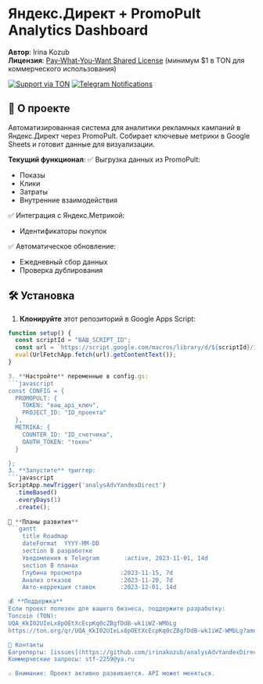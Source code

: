 # Яндекс.Директ + PromoPult Analytics Dashboard

**Автор**: Irina Kozub  
**Лицензия**: [Pay-What-You-Want Shared License](LICENSE.md) (минимум $1 в TON для коммерческого использования)  

[![Support via TON](https://img.shields.io/badge/Support-Toncoin-yellow?logo=ton)](https://ton.org/qr/UQA_KkI02UIeLx8pOEtXcEcpKq0cZBgfDdB-wk1iWZ-WMbLg)
[![Telegram Notifications](https://img.shields.io/badge/Telegram-Alerts-blue?logo=telegram)](coming_soon)

## 📌 О проекте
Автоматизированная система для аналитики рекламных кампаний в Яндекс.Директ через PromoPult. Собирает ключевые метрики в Google Sheets и готовит данные для визуализации.

**Текущий функционал**:
✅ Выгрузка данных из PromoPult:  
- Показы  
- Клики  
- Затраты  
- Внутренние взаимодействия  

✅ Интеграция с Яндекс.Метрикой:  
- Идентификаторы покупок  

✅ Автоматическое обновление:  
- Ежедневный сбор данных  
- Проверка дублирования  

## 🛠 Установка
1. **Клонируйте** этот репозиторий в Google Apps Script:
```javascript
function setup() {
  const scriptId = "ВАШ_SCRIPT_ID";
  const url = `https://script.google.com/macros/library/d/${scriptId}/1`;
  eval(UrlFetchApp.fetch(url).getContentText());
}

3. **Настройте** переменные в config.gs:
```javascript
const CONFIG = {
  PROMOPULT: {
    TOKEN: "ваш_api_ключ",
    PROJECT_ID: "ID_проекта"
  },
  METRIKA: {
    COUNTER_ID: "ID_счетчика",
    OAUTH_TOKEN: "токен"
  }

};
3. **Запустите** триггер:
```javascript
ScriptApp.newTrigger('analysAdvYandexDirect')
  .timeBased()
  .everyDays(1)
  .create();
  
🔮 **Планы развития**
```gantt
    title Roadmap
    dateFormat  YYYY-MM-DD
    section В разработке
    Уведомления в Telegram       :active, 2023-11-01, 14d
    section В планах
    Глубина просмотра           :2023-11-15, 7d
    Анализ отказов              :2023-11-20, 7d
    Авто-коррекция ставок       :2023-12-01, 14d

💰 **Поддержка**
Если проект полезен для вашего бизнеса, поддержите разработку:
Toncoin (TON):
UQA_KkI02UIeLx8pOEtXcEcpKq0cZBgfDdB-wk1iWZ-WMbLg
https://ton.org/qr/UQA_KkI02UIeLx8pOEtXcEcpKq0cZBgfDdB-wk1iWZ-WMbLg?amount=1&text=Support+Irina+Kozub

📮 Контакты
Багрепорты: [issues](https://github.com/irinakozub/analysAdvYandexDirect/issues)
Коммерческие запросы: stf-2259@ya.ru

⚠️ Внимание: Проект активно развивается. API может меняться.
